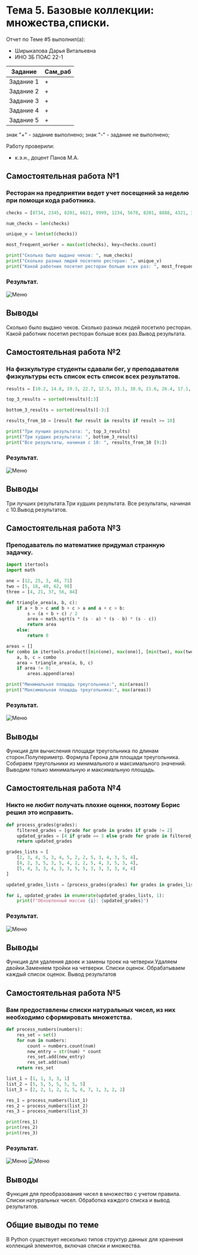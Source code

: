 # Тема 5. Базовые коллекции: множества,списки. 
Отчет по Теме #5 выполнил(а):
- Ширыкалова Дарья Витальевна
- ИНО ЗБ ПОАС 22-1

| Задание | Сам_раб |
| ------ | ------ |
| Задание 1 | + |
| Задание 2 | + |
| Задание 3 | + |
| Задание 4 | + |
| Задание 5 | + |

знак "+" - задание выполнено; знак "-" - задание не выполнено;

Работу проверили:
- к.э.н., доцент Панов М.А.

## Самостоятельная работа №1
### Ресторан на предприятии ведет учет посещений за неделю при помощи кода работника.

```python
checks = [8734, 2345, 8201, 6621, 9999, 1234, 5678, 8201, 8888, 4321, 3365, 1478, 9865, 5555, 7777, 9998, 1111, 2222, 3333, 4444, 5556, 6666, 5410, 7778, 8889, 4445, 1439, 9604, 8201, 3365, 7502, 3016, 4928, 5837, 8201, 2643, 5017, 9682, 8530, 3250, 7193, 9051, 4506, 1987, 3365, 5410, 7168, 7777, 9865, 5678, 8201, 4445, 3016, 4506, 4506]

num_checks = len(checks)

unique_v = len(set(checks))

most_frequent_worker = max(set(checks), key=checks.count)

print("Сколько было выдано чеков: ", num_checks)
print("Сколько разных людей посетило ресторан: ", unique_v)
print("Какой работник посетил ресторан больше всех раз: ", most_frequent_worker)
```
### Результат.
![Меню](https://github.com/Davishir/Software_engineering/blob/Tema_4/img/tema_4/Capture001.png)

## Выводы

Сколько было выдано чеков. Сколько разных людей посетило ресторан. Какой работник посетил ресторан больше всех раз.Вывод результата.

## Самостоятельная работа №2
### На физкультуре студенты сдавали бег, у преподавателя физкультуры есть список есть список всех результатов.

```python
results = [10.2, 14.8, 19.3, 22.7, 12.5, 33.1, 38.9, 21.6, 26.4, 17.1, 30.2, 35.7, 16.9, 27.8, 24.5, 16.3, 18.7, 31.9, 12.9, 37.4]

top_3_results = sorted(results)[:3]

bottom_3_results = sorted(results)[-3:]

results_from_10 = [result for result in results if result >= 10]

print("Три лучших результата: ", top_3_results)
print("Три худших результата: ", bottom_3_results)
print("Все результаты, начиная с 10: ", results_from_10 [9:])

```
### Результат.
![Меню](https://github.com/Davishir/Software_engineering/blob/Tema_4/img/tema_4/Capture002.png)

## Выводы

Три лучших результата.Три худших результата. Все результаты, начиная с 10.Вывод результатов. 
  
## Самостоятельная работа №3
### Преподаватель по математике придумал странную задачку. 

```python
import itertools
import math

one = [12, 25, 3, 48, 71]
two = [5, 18, 40, 62, 98]
three = [4, 21, 37, 56, 84]

def triangle_area(a, b, c):
    if a + b > c and b + c > a and a + c > b:
        s = (a + b + c) / 2
        area = math.sqrt(s * (s - a) * (s - b) * (s - c))
        return area
    else:
        return 0

areas = []
for combo in itertools.product([min(one), max(one)], [min(two), max(two)], [min(three), max(three)]):
    a, b, c = combo
    area = triangle_area(a, b, c)
    if area != 0:
        areas.append(area)

print("Минимальная площадь треугольника:", min(areas))
print("Максимальная площадь треугольника:", max(areas))

```
### Результат.
![Меню](https://github.com/Davishir/Software_engineering/blob/Tema_4/img/tema_4/Capture003.png)

## Выводы
Функция для вычисления площади треугольника по длинам сторон.Полупериметр. Формула Герона для площади треугольника. Собираем треугольники из минимального и максимального значений. Выводим только минимальную и максимальную площадь.

## Самостоятельная работа №4
### Никто не любит получать плохие оценки, поэтому Борис решил это исправить. 

```python
def process_grades(grades):
    filtered_grades = [grade for grade in grades if grade != 2]  
    updated_grades = [4 if grade == 3 else grade for grade in filtered_grades]  
    return updated_grades

grades_lists = [
    [2, 3, 4, 5, 3, 4, 5, 2, 2, 5, 3, 4, 3, 5, 4],
    [4, 2, 3, 5, 3, 5, 4, 2, 2, 5, 4, 3, 5, 3, 4],
    [5, 4, 3, 3, 4, 3, 3, 5, 5, 3, 3, 3, 3, 4, 4]
]

updated_grades_lists = [process_grades(grades) for grades in grades_lists]

for i, updated_grades in enumerate(updated_grades_lists, 1):
    print(f"Обновленный массив {i}: {updated_grades}")

```
### Результат.
![Меню](https://github.com/Davishir/Software_engineering/blob/Tema_4/img/tema_4/Capture004.png)

## Выводы
Функция для удаления двоек и замены троек на четверки.Удаляем двойки.Заменяем тройки на четверки. Списки оценок. Обрабатываем каждый список оценок. Вывод результатов

## Самостоятельная работа №5
### Вам предоставлены списки натуральных чисел, из них необходимо сформировать множетства.
```python
def process_numbers(numbers):
    res_set = set()
    for num in numbers:
        count = numbers.count(num)
        new_entry = str(num) * count
        res_set.add(new_entry)
        res_set.add(num)
    return res_set

list_1 = [1, 1, 3, 3, 1]
list_2 = [5, 5, 5, 5, 5, 5, 5]
list_3 = [2, 2, 1, 2, 2, 5, 6, 7, 1, 3, 2, 2]

res_1 = process_numbers(list_1)
res_2 = process_numbers(list_2)
res_3 = process_numbers(list_3)

print(res_1)
print(res_2)
print(res_3)
```
### Результат.
![Меню](https://github.com/Davishir/Software_engineering/blob/Tema_4/img/tema_4/Capture051.png)
![Меню](https://github.com/Davishir/Software_engineering/blob/Tema_4/img/tema_4/Capture052.png)

## Выводы
Функция для преобразования чисел в множество с учетом правила. Списки натуральных чисел. Обработка каждого списка и вывод результатов.

## Общие выводы по теме
В Python существует несколько типов структур данных для хранения коллекций элементов, включая списки и множества.
